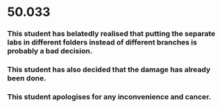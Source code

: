 # 50.033

<h3>This student has belatedly realised that putting the separate labs in different folders instead of different branches is probably a bad decision.</h3>

<h3>This student has also decided that the damage has already been done.</h3>

<h3>This student apologises for any inconvenience and cancer.</h3>
